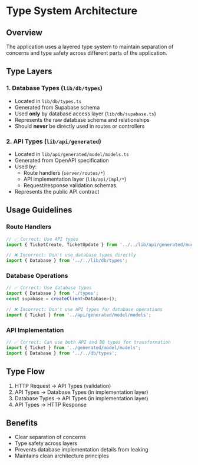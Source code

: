 # Type System Architecture

## Overview

The application uses a layered type system to maintain separation of concerns and type safety across different parts of the application.

## Type Layers

### 1. Database Types (`lib/db/types`)
- Located in `lib/db/types.ts`
- Generated from Supabase schema
- Used **only** by database access layer (`lib/db/supabase.ts`)
- Represents the raw database schema and relationships
- Should **never** be directly used in routes or controllers

### 2. API Types (`lib/api/generated`)
- Located in `lib/api/generated/model/models.ts`
- Generated from OpenAPI specification
- Used by:
  - Route handlers (`server/routes/*`)
  - API implementation layer (`lib/api/impl/*`)
  - Request/response validation schemas
- Represents the public API contract

## Usage Guidelines

### Route Handlers
```typescript
// ✅ Correct: Use API types
import { TicketCreate, TicketUpdate } from '../../lib/api/generated/model/models';

// ❌ Incorrect: Don't use database types directly
import { Database } from '../../lib/db/types';
```

### Database Operations
```typescript
// ✅ Correct: Use database types
import { Database } from './types';
const supabase = createClient<Database>();

// ❌ Incorrect: Don't use API types for database operations
import { Ticket } from '../api/generated/model/models';
```

### API Implementation
```typescript
// ✅ Correct: Can use both API and DB types for transformation
import { Ticket } from '../generated/model/models';
import { Database } from '../../db/types';
```

## Type Flow
1. HTTP Request → API Types (validation)
2. API Types → Database Types (in implementation layer)
3. Database Types → API Types (in implementation layer)
4. API Types → HTTP Response

## Benefits
- Clear separation of concerns
- Type safety across layers
- Prevents database implementation details from leaking
- Maintains clean architecture principles 